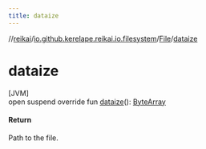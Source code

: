 ```yaml
---
title: dataize
---
```

//[reikai](../../../index.html)/[io.github.kerelape.reikai.io.filesystem](../index.html)/[File](index.html)/[dataize](dataize.html)



# dataize



[JVM]\
open suspend override fun [dataize](dataize.html)(): [ByteArray](https://kotlinlang.org/api/latest/jvm/stdlib/kotlin/-byte-array/index.html)



#### Return



Path to the file.




